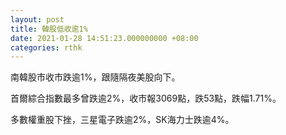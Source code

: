 ```yaml
---
layout: post
title: 韓股低收逾1%
date: 2021-01-28 14:51:23.000000000 +08:00
categories: rthk
---
```


南韓股市收市跌逾1%，跟隨隔夜美股向下。

首爾綜合指數最多曾跌逾2%，收市報3069點，跌53點，跌幅1.71%。

多數權重股下挫，三星電子跌逾2%，SK海力士跌逾4%。
